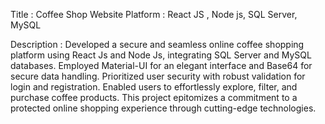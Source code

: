 Title    : Coffee Shop Website
Platform : React JS , Node js, SQL Server, MySQL 

Description : Developed a secure and seamless online coffee shopping platform using React Js and Node Js, integrating SQL Server and MySQL databases. 
              Employed Material-UI for an elegant interface and Base64 for secure data handling. Prioritized user security with robust validation for login and registration. 
              Enabled users to effortlessly explore, filter, and purchase coffee products. This project epitomizes a commitment to a protected online shopping experience
              through cutting-edge technologies.
